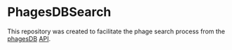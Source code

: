 # PhagesDBSearch
This repository was created to facilitate the phage search process from the [phagesDB](https://phagesdb.org/) [API](https://phagesdb.org/api/schema/).

